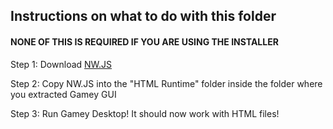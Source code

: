 ## Instructions on what to do with this folder

#### NONE OF THIS IS REQUIRED IF YOU ARE USING THE INSTALLER

Step 1: Download [NW.JS](https://nwjs.io/)

Step 2: Copy NW.JS into the "HTML Runtime" folder inside the folder where you extracted Gamey GUI

Step 3: Run Gamey Desktop! It should now work with HTML files!
